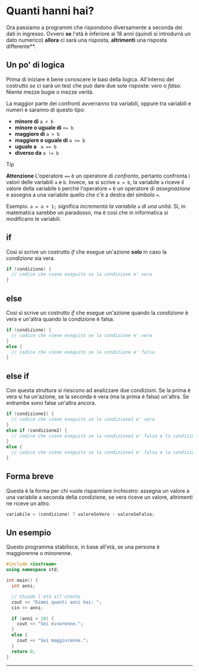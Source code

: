 # Quanti hanni hai?

Ora passiamo a programmi che rispondono diversamente a seconda dei dati in ingresso. Ovvero **se** l'età è inferiore ai 18
anni (quindi si introdurrà un dato numerico) **allora** ci sarà una risposta, **altrimenti** una risposta differente**.

## Un po' di logica

Prima di iniziare è bene conoscere le basi della logica. All'interno del costrutto *se* ci sarà un test che può dare
due sole risposte: *vero* o *falso*. Niente mezze bugie o mezze verità.

La maggior parte dei confronti avverranno tra variabili, oppure tra variabili e numeri e saranno di questo tipo:

* **minore di** `a < b`
* **minore o uguale di** `<= b`
* **maggiore di** `a > b`
* **maggiore o uguale di** `a >= b`
* **uguale a** ` a == b`
* **diverso da** `a != b`

> [!TIP]
> **Attenzione** L'operatore `==` è un operatore di *confronto*, pertanto confronta i valori delle variabili `a` e `b`.
> Invece, se si scrive `a = b`, la variabile `a` riceve il valore della variabile `b` perché l'operatore `=` è un
> operatore di *assegnazione* e assegna a una variabile quello che c'è a destra del simbolo `=`.
>
> Esempio. `a = a + 1;` significa *incrementa la variabile `a` di una unità*. Sì, in matematica sarebbe un paradosso, ma
> è così che in informatica si modificano le variabili.

## if

Così si scrive un costrutto *if* che esegue un'azione **solo** in caso la *condizione* sia vera.

```cpp
if (condizione) {
  // codice che viene eseguito se la condizione e' vera
}
```

## else

Così si scrive un costrutto *if* che esegue un'azione quando la *condizione* è vera e un'altra quando la condizione è falsa.

```cpp
if (condizione) {
  // codice che viene eseguito se la condizione e' vera
}
else {
  // codice che viene eseguito se la condizione e' falsa
}
```

## else if

Con questa struttura si riescono ad analizzare due condizioni. Se la prima è vera si ha un'azione, se la seconda è vera
(ma la prima è falsa) un'altra. Se entrambe sono false un'altra ancora.

```cpp
if (condizione1) {
  // codice che viene eseguito se la condizione1 e' vera
}
else if (condizione2) {
  // codice che viene eseguito se la condizione1 e' falsa e la condizione2 e' vera
}
else {
  // codice che viene eseguito se la condizione1 e' falsa e la condizione2 e' falsa
}
```

## Forma breve

Questa è la forma per chi vuole risparmiare inchiostro: assegna un valore a una variabile a seconda della condizione, se vera
riceve un valore, altrimenti ne riceve un altro.

```cpp
variabile = (condizione) ? valoreSeVero : valoreSeFalso;
```

## Un esempio

Questo programma stabilisce, in base all'età, se una persona è maggiorenne o minorenne.

```cpp
#include <iostream>
using namespace std;

int main() {
  int anni;

  // Chiede l'età all'utente
  cout << "Dimmi quanti anni hai: ";
  cin >> anni;

  if (anni < 18) {
    cout << "Sei minorenne.";
  }
  else {
    cout << "Sei maggiorenne.";
  }
  return 0;
}
```

---
